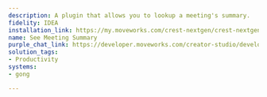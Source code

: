 ```yaml
---
description: A plugin that allows you to lookup a meeting's summary.
fidelity: IDEA
installation_link: https://my.moveworks.com/crest-nextgen/crest-nextgen/home?externalAssetId=2050eb44-0869-40c6-9e7a-edc239aa839f
name: See Meeting Summary
purple_chat_link: https://developer.moveworks.com/creator-studio/developer-tools/purple-chat?conversation=%7B%22startTimestamp%22%3A%2211%3A43%2BAM%22%2C%22messages%22%3A%5B%7B%22parts%22%3A%5B%7B%22richText%22%3A%22I+want+a+recap+of+my+meetings+last+week.%22%7D%5D%2C%22role%22%3A%22user%22%7D%2C%7B%22parts%22%3A%5B%7B%22richText%22%3A%22Hello%21+Here+are+your+recorded+Gong+meetings%3A%22%7D%2C%7B%22richText%22%3A%22%3Col%3E%5Cn++%3Cli%3ETeam+Sync+-+%5BOct+25%2C+2023%2C+10%3A00+AM%5D%3C%2Fli%3E%5Cn++%3Cli%3EClient+Update+-+%5BOct+24%2C+2023%2C+2%3A00+PM%5D%3C%2Fli%3E%5Cn++%3Cli%3EProject+Kickoff+-+%5BOct+23%2C+2023%2C+3%3A00+PM%5D%3C%2Fli%3E%5Cn%3C%2Fol%3E%5CnPlease+type+the+number+of+the+meeting+you%27d+like+to+get+the+summary+for.%22%7D%5D%2C%22role%22%3A%22assistant%22%7D%2C%7B%22parts%22%3A%5B%7B%22richText%22%3A%22%3Ccode%3E1%3C%2Fcode%3E%22%7D%5D%2C%22role%22%3A%22user%22%7D%2C%7B%22parts%22%3A%5B%7B%22richText%22%3A%22You+selected%3A+%3Cb%3ETeam+Sync%3C%2Fb%3E+-+%5BOct+25%2C+2023%2C+10%3A00+AM%5D+Is+this+correct%3F+%28yes%2Fno%29%22%7D%5D%2C%22role%22%3A%22assistant%22%7D%2C%7B%22parts%22%3A%5B%7B%22richText%22%3A%22%3Ccode%3Eyes%3C%2Fcode%3E%22%7D%5D%2C%22role%22%3A%22user%22%7D%2C%7B%22parts%22%3A%5B%7B%22richText%22%3A%22Great%21+Here+is+the+summary+for+the+%3Cb%3ETeam+Sync%3C%2Fb%3E+meeting%3A%22%7D%2C%7B%22richText%22%3A%22%3Cp%3E%3Cb%3EMeeting+Summary%3A%3C%2Fb%3E%3C%2Fp%3E%5Cn%3Cul%3E%5Cn++%3Cli%3E%3Cb%3EDate+and+Time%3A%3C%2Fb%3E+Oct+25%2C+2023%2C+10%3A00+AM%3C%2Fli%3E%5Cn++%3Cli%3E%3Cb%3EParticipants%3A%3C%2Fb%3E+John%2C+Sara%2C+Amanda%2C+Michael%3C%2Fli%3E%5Cn++%3Cli%3E%3Cb%3EKey+Points+Discussed%3A%3C%2Fb%3E%3Cbr%3E%5Cn++++%3Col%3E%5Cn++++++%3Cli%3EProject+timeline+and+milestone+updates.%3C%2Fli%3E%5Cn++++++%3Cli%3EBudget+proposal+and+allocation+for+the+next+quarter.%3C%2Fli%3E%5Cn++++++%3Cli%3EIdentified+risks+and+mitigation+strategies.%3C%2Fli%3E%5Cn++++++%3Cli%3ERoles+and+responsibilities+for+the+upcoming+sprint.%3C%2Fli%3E%5Cn++++%3C%2Fol%3E%5Cn++%3C%2Fli%3E%5Cn++%3Cli%3E%3Cb%3EAction+Items%3A%3C%2Fb%3E%3Cbr%3E%5Cn++++%3Col%3E%5Cn++++++%3Cli%3EJohn+to+finalize+the+budget+proposal+by+Oct+28%2C+2023.%3C%2Fli%3E%5Cn++++++%3Cli%3ESara+to+prepare+the+draft+presentation+by+Oct+29%2C+2023.%3C%2Fli%3E%5Cn++++++%3Cli%3EAmanda+to+schedule+the+follow-up+meeting+by+Oct+30%2C+2023.%3C%2Fli%3E%5Cn++++%3C%2Fol%3E%5Cn++%3C%2Fli%3E%5Cn%3C%2Ful%3E%22%7D%5D%2C%22role%22%3A%22assistant%22%7D%5D%7D
solution_tags:
- Productivity
systems:
- gong

---
```

